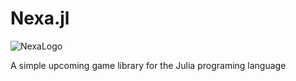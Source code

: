 # Nexa.jl
![NexaLogo](https://github.com/user-attachments/assets/5c25fc36-cf30-48c6-8d43-7ee5c5f80ee9)

A simple upcoming game library for the Julia programing language
